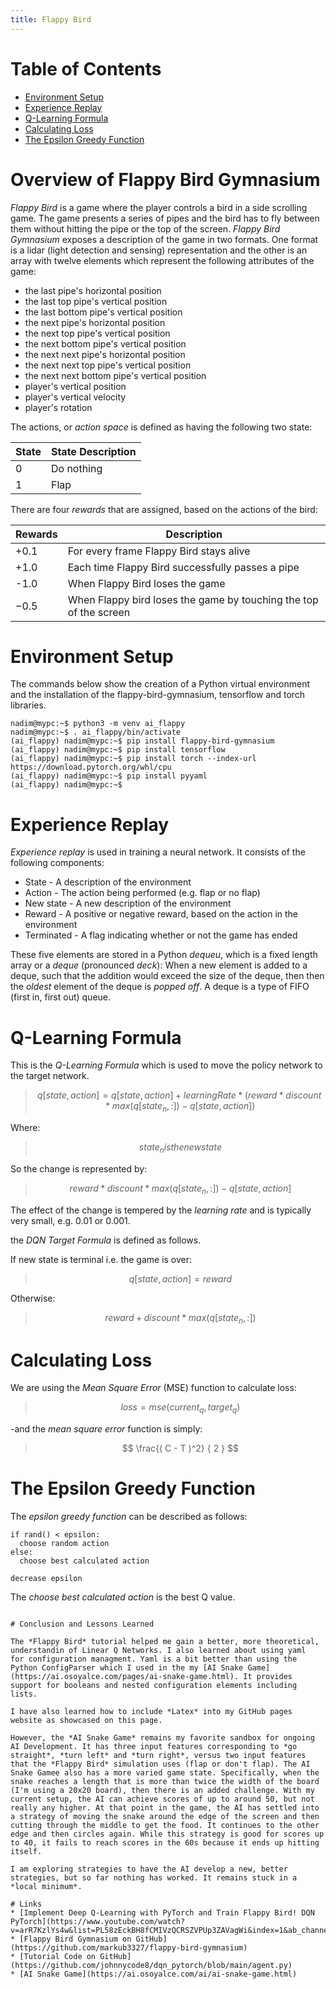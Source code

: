 ```yaml
---
title: Flappy Bird
---
```


# Table of Contents
* [Environment Setup](#environment-setup)
* [Experience Replay](#experience-replay)
* [Q-Learning Formula](#q-learning-formula)
* [Calculating Loss](#calculating-loss)
* [The Epsilon Greedy Function](#the-epsilon-greedy-function)

# Overview of Flappy Bird Gymnasium

*Flappy Bird* is a game where the player controls a bird in a side scrolling game. The game presents a series of pipes and the bird has to fly between them without hitting the pipe or the top of the screen. *Flappy Bird Gymnasium* exposes a description of the game in two formats. One format is a lidar (light detection and sensing) representation and the other is an array with twelve elements which represent the following attributes of the game: 

* the last pipe's horizontal position
* the last top pipe's vertical position
* the last bottom pipe's vertical position
* the next pipe's horizontal position
* the next top pipe's vertical position
* the next bottom pipe's vertical position
* the next next pipe's horizontal position
* the next next top pipe's vertical position
* the next next bottom pipe's vertical position
* player's vertical position
* player's vertical velocity
* player's rotation

The actions, or *action space* is defined as having the following two state:

State | State Description
------|-------------------
 0    | Do nothing
 1    | Flap

There are four *rewards* that are assigned, based on the actions of the bird:

Rewards | Description
--------|-----------------------------
 +0.1   | For every frame Flappy Bird stays alive
 +1.0   | Each time Flappy Bird successfully passes a pipe
 -1.0   | When Flappy Bird loses the game
 −0.5   | When Flappy bird loses the game by touching the top of the screen

# Environment Setup

The commands below show the creation of a Python virtual environment and the installation of the flappy-bird-gymnasium, tensorflow and torch libraries.
```
nadim@mypc:~$ python3 -m venv ai_flappy
nadim@mypc:~$ . ai_flappy/bin/activate
(ai_flappy) nadim@mypc:~$ pip install flappy-bird-gymnasium
(ai_flappy) nadim@mypc:~$ pip install tensorflow
(ai_flappy) nadim@mypc:~$ pip install torch --index-url https://download.pytorch.org/whl/cpu
(ai_flappy) nadim@mypc:~$ pip install pyyaml
(ai_flappy) nadim@mypc:~$ 
```

# Experience Replay
*Experience replay* is used in training a neural network. It consists of the following components:

* State - A description of the environment
* Action - The action being performed (e.g. flap or no flap)
* New state - A new description of the environment
* Reward - A positive or negative reward, based on the action in the environment
* Terminated - A flag indicating whether or not the game has ended

These five elements are stored in a Python *dequeu*, which is a fixed length array or a *deque* (pronounced *deck*): When a new element is added to a deque, such that the addition would exceed the size of the deque, then then the *oldest* element of the deque is *popped off*. A deque is a type of FIFO (first in, first out) queue.

# Q-Learning Formula
This is the *Q-Learning Formula* which is used to move the policy network to the target network.

> $$ q[state, action] = q[state, action] + learningRate * (reward * discount * max(q[state_n,:]) -q[state,action]) $$

Where: 

> $$ state_n is the new state$$

So the change is represented by:

> $$ reward * discount * max(q[state_n,:]) -q[state,action] $$

The effect of the change is tempered by the *learning rate* and is typically very small, e.g. 0.01 or 0.001.

the *DQN Target Formula* is defined as follows. 

If new state is terminal i.e. the game is over:

> $$ q[state, action] = reward $$

Otherwise:

> $$ reward + discount * max(q[state_n,:]) $$

# Calculating Loss
We are using the *Mean Square Error* (MSE) function to calculate loss:

> $$ loss = mse(current_q, target_q) $$

-and the *mean square error* function is simply:

> $$ \frac{( C - T )^2} { 2 } $$

# The Epsilon Greedy Function
The *epsilon greedy function* can be described as follows:
```
if rand() < epsilon:
  choose random action
else:
  choose best calculated action

decrease epsilon
```
The *choose best calculated action* is the best Q value.
```

# Conclusion and Lessons Learned

The *Flappy Bird* tutorial helped me gain a better, more theoretical, understandin of Linear Q Networks. I also learned about using yaml
for configuration managment. Yaml is a bit better than using the Python ConfigParser which I used in the my [AI Snake Game](https://ai.osoyalce.com/pages/ai-snake-game.html). It provides support for booleans and nested configuration elements including lists.

I have also learned how to include *Latex* into my GitHub pages website as showcased on this page.

However, the *AI Snake Game* remains my favorite sandbox for ongoing AI Development. It has three input features corresponding to *go straight*, *turn left* and *turn right*, versus two input features that the *Flappy Bird* simulation uses (flap or don't flap). The AI Snake Gamee also has a more varied game state. Specifically, when the snake reaches a length that is more than twice the width of the board (I'm using a 20x20 board), then there is an added challenge. With my current setup, the AI can achieve scores of up to around 50, but not really any higher. At that point in the game, the AI has settled into a strategy of moving the snake around the edge of the screen and then cutting through the middle to get the food. It continues to the other edge and then circles again. While this strategy is good for scores up to 40, it fails to reach scores in the 60s because it ends up hitting itself.

I am exploring strategies to have the AI develop a new, better strategies, but so far nothing has worked. It remains stuck in a *local minimum*.

# Links
* [Implement Deep Q-Learning with PyTorch and Train Flappy Bird! DQN PyTorch](https://www.youtube.com/watch?v=arR7KzlYs4w&list=PL58zEckBH8fCMIVzQCRSZVPUp3ZAVagWi&index=1&ab_channel=JohnnyCode)
* [Flappy Bird Gymnasium on GitHub](https://github.com/markub3327/flappy-bird-gymnasium)
* [Tutorial Code on GitHub](https://github.com/johnnycode8/dqn_pytorch/blob/main/agent.py)
* [AI Snake Game](https://ai.osoyalce.com/ai/ai-snake-game.html)

